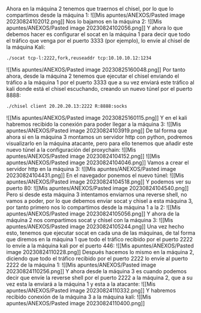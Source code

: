 Ahora en la máquina 2 tenemos que traernos el chisel, por lo que lo compartimos desde la máquina 1:
![[Mis apuntes/ANEXOS/Pasted image 20230824102012.png]]
Nos lo bajamos en la máquina 2:
![[Mis apuntes/ANEXOS/Pasted image 20230824102056.png]]
Y ahora lo que debemos hacer es configurar el socat en la máquina 1 para decir que todo el tráfico que venga por el puerto 3333 (por ejemplo), lo envíe al chisel de la máquina Kali:
```bash
./socat tcp-l:2222,fork,reuseaddr tcp:10.10.10.12:1234
```
![[Mis apuntes/ANEXOS/Pasted image 20230825160048.png]]
Por tanto ahora, desde la máquina 2 tenemos que ejecutar el chisel enviando el tráfico a la máquina 1 por el puerto 3333 que a su vez enviará este tráfico al kali donde está el chisel escuchando, creando un nuevo túnel por el puerto 8888:
```bash
./chisel client 20.20.20.13:2222 R:8888:socks
```
![[Mis apuntes/ANEXOS/Pasted image 20230825160115.png]]
Y en el kali habremos recibido la conexión para poder llegar a la máquina 3:
![[Mis apuntes/ANEXOS/Pasted image 20230824103919.png]]
De tal forma que ahora si en la máquina 3 montamos un servidor http con python, podremos visualizarlo en la máquina atacante, pero para ello tenemos que añadir este nuevo túnel a la configuración del proxychain:
![[Mis apuntes/ANEXOS/Pasted image 20230824104152.png]]
![[Mis apuntes/ANEXOS/Pasted image 20230824104046.png]]
Vamos a crear el servidor http en la máquina 3:
![[Mis apuntes/ANEXOS/Pasted image 20230824104431.png]]
En el navegador ponemos el nuevo túnel:
![[Mis apuntes/ANEXOS/Pasted image 20230824104518.png]]
Y podemos ver su puerto 80:
![[Mis apuntes/ANEXOS/Pasted image 20230824104540.png]]
Pero si desde esta máquina 3 intentamos enviarnos una reverse shell, no vamos a poder, por lo que debemos enviar socat y chisel a esta máquina 3, por tanto primero nos lo compartimos desde la máquina 1 a la 2:
![[Mis apuntes/ANEXOS/Pasted image 20230824105056.png]]
Y ahora de la máquina 2 nos compartimos socat y chisel con la máquina 3:
![[Mis apuntes/ANEXOS/Pasted image 20230824105244.png]]
Una vez hecho esto, tenemos que ejecutar socat en cada una de las máquinas, de tal forma que diremos en la máquina 1 que todo el tráfico recibido por el puerto 2222 lo envíe a la máquina kali por el puerto 446:
![[Mis apuntes/ANEXOS/Pasted image 20230824110228.png]]
Después hacemos lo mismo en la máquina 2, diciendo que todo el tráfico recibido por el puerto 2222 lo envíe al puerto 2222 de la máquina 1:
![[Mis apuntes/ANEXOS/Pasted image 20230824110256.png]]
Y ahora desde la máquina 3 es cuando podemos decir que envíe la reverse shell por el puerto 2222 a la máquina 2, que a su vez esta la enviará a la máquina 1 y esta a la atacante:
![[Mis apuntes/ANEXOS/Pasted image 20230824110332.png]]
Y habremos recibido conexión de la máquina 3 a la máquina kali:
![[Mis apuntes/ANEXOS/Pasted image 20230824110400.png]]
